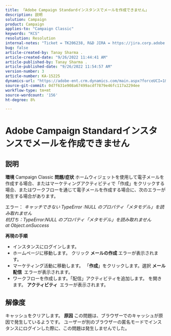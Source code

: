 ```yaml
---
title: 「Adobe Campaign Standardインスタンスでメールを作成できません」
description: 説明
solution: Campaign
product: Campaign
applies-to: "Campaign Classic"
keywords: "KCS"
resolution: Resolution
internal-notes: "Ticket = TK206238, R&D JIRA = https://jira.corp.adobe.com/browse/CAMP-39887"
bug: false
article-created-by: Tanay Sharma .
article-created-date: "9/26/2022 11:44:41 AM"
article-published-by: Tanay Sharma .
article-published-date: "9/26/2022 11:54:57 AM"
version-number: 3
article-number: KA-15225
dynamics-url: "https://adobe-ent.crm.dynamics.com/main.aspx?forceUCI=1&pagetype=entityrecord&etn=knowledgearticle&id=1946d59a-903d-ed11-9db1-002248086735"
source-git-commit: 0d7f631e908a67499acdf7879e46fc117a2294ee
workflow-type: tm+mt
source-wordcount: '156'
ht-degree: 8%

---
```


# Adobe Campaign Standardインスタンスでメールを作成できません

## 説明

<b>環境</b>
Campaign Classic
<b>問題/症状</b>
ホームウィジェットを使用して電子メールを作成する場合、またはマーケティングアクティビティで「作成」をクリックする場合、またはワークフローを通じて電子メールを作成する場合に、次のエラーが発生する場合があります。

エラー： *キャッチできない TypeError :NULL のプロパティ「メタモデル」を読み取れません
<br>杭打ち：TypeError:NULL のプロパティ「メタモデル」を読み取れません
<br>at Object.onSuccess*



<b>再現の手順</b>

-  インスタンスにログインします。
- ホームページに移動します。 クリック <b>メールの作成 </b> エラーが表示されます。
- マーケティング活動に移動します。 「<b>作成</b>」をクリックします。選択 <b>メール配信 </b> エラーが表示されます。
- ワークフローを作成します。「配信」アクティビティを追加します。 を開きます。 <b>アクティビティ </b> エラーが表示されます。



## 解像度


キャッシュをクリアします。
<b>原因</b>
この問題は、ブラウザーでのキャッシュが原因で発生しているようです。 ユーザーが別のブラウザーの匿名モードでインスタンスにログインした際に、この問題は発生しませんでした。

